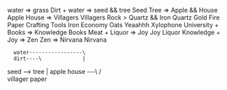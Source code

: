 water => grass
Dirt + water => seed && tree
Seed
Tree => Apple && House
Apple
House => Villagers
Villagers
Rock > Quartz && Iron
Quartz
Gold
Fire
Paper
Crafting Tools
Iron
Economy
Oats
Yeaahhh
Xylophone
University + Books => Knowledge
Books
Meat + Liquor => Joy
Joy
Liquor
Knowledge + Joy => Zen
Zen => Nirvana
Nirvana

      water-----------------\
      dirt----\             |

seed --> tree |
apple house ---\ /  
 villager paper

